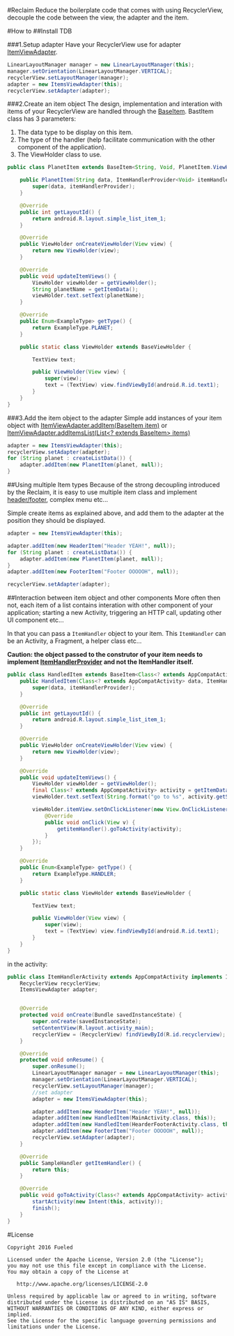 #Reclaim
Reduce the boilerplate code that comes with using RecyclerView, decouple the code between the view, the adapter and the item.

#How to
##Install
TDB

###1.Setup adapter
Have your RecyclerView use for adapter [ItemViewAdapter](reclaim/src/main/java/com/fueled/reclaim/ItemsViewAdapter.java).

```java
LinearLayoutManager manager = new LinearLayoutManager(this);
manager.setOrientation(LinearLayoutManager.VERTICAL);
recyclerView.setLayoutManager(manager);
adapter = new ItemsViewAdapter(this);
recyclerView.setAdapter(adapter);
```

###2.Create an item object
The design, implementation and interation with items of your RecyclerView are handled through the [BaseItem](reclaim/src/main/java/com/fueled/reclaim/BaseItem.java).
BastItem class has 3 parameters:

1. The data type to be display on this item.
2. The type of the handler (help facilitate communication with the other component of the application).
3. The ViewHolder class to use.

```java
public class PlanetItem extends BaseItem<String, Void, PlanetItem.ViewHolder> {

    public PlanetItem(String data, ItemHandlerProvider<Void> itemHandlerProvider) {
        super(data, itemHandlerProvider);
    }

    @Override
    public int getLayoutId() {
        return android.R.layout.simple_list_item_1;
    }

    @Override
    public ViewHolder onCreateViewHolder(View view) {
        return new ViewHolder(view);
    }

    @Override
    public void updateItemViews() {
        ViewHolder viewHolder = getViewHolder();
        String planetName = getItemData();
        viewHolder.text.setText(planetName);
    }

    @Override
    public Enum<ExampleType> getType() {
        return ExampleType.PLANET;
    }

    public static class ViewHolder extends BaseViewHolder {

        TextView text;

        public ViewHolder(View view) {
            super(view);
            text = (TextView) view.findViewById(android.R.id.text1);
        }
    }
}
```

###3.Add the item object to the adapter
Simple add instances of your item object with [ItemViewAdapter.addItem(BaseItem item)](reclaim/src/main/java/com/fueled/reclaim/ItemsViewAdapter.java#L67) or [ItemViewAdapter.addItemsList(List<? extends BaseItem> items)](reclaim/src/main/java/com/fueled/reclaim/ItemsViewAdapter.java#L35)

```JAVA
adapter = new ItemsViewAdapter(this);
recyclerView.setAdapter(adapter);
for (String planet : createListData()) {
    adapter.addItem(new PlanetItem(planet, null));
}
```

##Using multiple Item types
Because of the strong decoupling introduced by the Reclaim, it is easy to use multiple item class and implement [header/footer](app/src/main/java/com/fueled/reclaim/samples/hearder), complex menu etc...

Simple create items as explained above, and add them to the adapter at the position they should be displayed.

```JAVA
adapter = new ItemsViewAdapter(this);

adapter.addItem(new HeaderItem("Header YEAH!", null));
for (String planet : createListData()) {
    adapter.addItem(new PlanetItem(planet, null));
}
adapter.addItem(new FooterItem("Footer OOOOOH", null));

recyclerView.setAdapter(adapter);
```

##Interaction between item object and other components
More often then not, each item of a list contains interation with other component of your application; starting a new Activity, triggering an HTTP call, updating other UI component etc...

In that you can pass a `ItemHandler` object to your item. This `ItemHandler` can be an Activity, a Fragment, a helper class etc...

**Caution: the object passed to the construtor of your item needs to implement [ItemHandlerProvider](reclaim/src/main/java/com/fueled/reclaim/ItemHandlerProvider.java) and not the ItemHandler itself.**

```JAVA
public class HandledItem extends BaseItem<Class<? extends AppCompatActivity>, SampleHandler, HandledItem.ViewHolder> {
    public HandledItem(Class<? extends AppCompatActivity> data, ItemHandlerProvider<SampleHandler> itemHandlerProvider) {
        super(data, itemHandlerProvider);
    }

    @Override
    public int getLayoutId() {
        return android.R.layout.simple_list_item_1;
    }

    @Override
    public ViewHolder onCreateViewHolder(View view) {
        return new ViewHolder(view);
    }

    @Override
    public void updateItemViews() {
        ViewHolder viewHolder = getViewHolder();
        final Class<? extends AppCompatActivity> activity = getItemData();
        viewHolder.text.setText(String.format("go to %s", activity.getSimpleName()));

        viewHolder.itemView.setOnClickListener(new View.OnClickListener() {
            @Override
            public void onClick(View v) {
                getitemHandler().goToActivity(activity);
            }
        });
    }

    @Override
    public Enum<ExampleType> getType() {
        return ExampleType.HANDLER;
    }

    public static class ViewHolder extends BaseViewHolder {

        TextView text;

        public ViewHolder(View view) {
            super(view);
            text = (TextView) view.findViewById(android.R.id.text1);
        }
    }
}
```
in the activity:

```JAVA
public class ItemHandlerActivity extends AppCompatActivity implements ItemHandlerProvider<SampleHandler>, SampleHandler {
    RecyclerView recyclerView;
    ItemsViewAdapter adapter;


    @Override
    protected void onCreate(Bundle savedInstanceState) {
        super.onCreate(savedInstanceState);
        setContentView(R.layout.activity_main);
        recyclerView = (RecyclerView) findViewById(R.id.recyclerview);
    }

    @Override
    protected void onResume() {
        super.onResume();
        LinearLayoutManager manager = new LinearLayoutManager(this);
        manager.setOrientation(LinearLayoutManager.VERTICAL);
        recyclerView.setLayoutManager(manager);
        //set adapter
        adapter = new ItemsViewAdapter(this);

        adapter.addItem(new HeaderItem("Header YEAH!", null));
        adapter.addItem(new HandledItem(MainActivity.class, this));
        adapter.addItem(new HandledItem(HearderFooterActivity.class, this));
        adapter.addItem(new FooterItem("Footer OOOOOH", null));
        recyclerView.setAdapter(adapter);
    }

    @Override
    public SampleHandler getItemHandler() {
        return this;
    }

    @Override
    public void goToActivity(Class<? extends AppCompatActivity> activity) {
        startActivity(new Intent(this, activity));
        finish();
    }
}
```

#License

    Copyright 2016 Fueled

    Licensed under the Apache License, Version 2.0 (the "License");
    you may not use this file except in compliance with the License.
    You may obtain a copy of the License at

       http://www.apache.org/licenses/LICENSE-2.0

    Unless required by applicable law or agreed to in writing, software
    distributed under the License is distributed on an "AS IS" BASIS,
    WITHOUT WARRANTIES OR CONDITIONS OF ANY KIND, either express or implied.
    See the License for the specific language governing permissions and
    limitations under the License.
